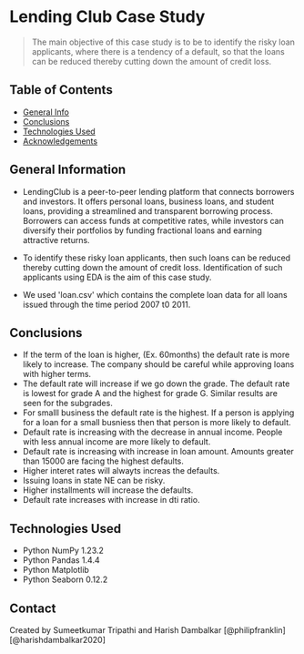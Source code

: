 # Lending Club Case Study
> The main objective of this case study is to be to identify the risky loan applicants, where there is a tendency of a default, so that the loans can be reduced thereby cutting down the amount of credit loss.


## Table of Contents
* [General Info](#general-information)
* [Conclusions](#conclusions)
* [Technologies Used](#technologies-used)
* [Acknowledgements](#acknowledgements)



## General Information
- LendingClub is a peer-to-peer lending platform that connects borrowers and investors. It offers personal loans, business loans, and student loans, providing a streamlined and transparent borrowing process. Borrowers can access funds at competitive rates, while investors can diversify their portfolios by funding fractional loans and earning attractive returns.

- To identify these risky loan applicants, then such loans can be reduced thereby cutting down the amount of credit loss. Identification of such applicants using EDA is the aim of this case study.

- We used 'loan.csv' which contains the complete loan data for all loans issued through the time period 2007 t0 2011.



## Conclusions
- If the term of the loan is higher, (Ex. 60months) the default rate is more likely to increase. The company should be careful while approving loans with higher terms.
- The default rate will increase if we go down the grade. The default rate is lowest for grade A and the highest for grade G. Similar results are seen for the subgrades. 
- For smalll business the default rate is the highest. If a person is applying for a loan for a small busniess then that person is more likely to default.
- Default rate is increasing with the decrease in annual income. People with less annual income are more likely to default.
- Default rate is increasing with increase in loan amount. Amounts greater than 15000 are facing the highest defaults.
- Higher interet rates will alwayts increas the defaults.
- Issuing loans in state NE can be risky.
- Higher installments will increase the defaults.
- Default rate increases with increase in dti ratio.



## Technologies Used
- Python NumPy 1.23.2
- Python Pandas 1.4.4
- Python Matplotlib 
- Python Seaborn 0.12.2



## Contact
Created by 
Sumeetkumar Tripathi and Harish Dambalkar
[@philipfranklin] [@harishdambalkar2020]
